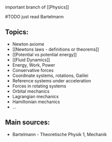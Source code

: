 important branch of [[Physics]]


#TODO just read Bartelmann


## Topics:
- Newton axiome
- [[Newtons laws - definitions or theorems]]
- [[Potential vs potential energy]]
- [[Fluid Dynamics]]
- Energy, Work, Power
- Conservative forces
- Coordinate systems, rotations, Galilei
- Reference systems under acceleration
- Forces in rotating systems
- Orbital mechanics
- Lagrangian mechanics
- Hamiltonian mechanics
- ...


## Main sources:
- Bartelmann - Theoretische Physik 1, Mechanik